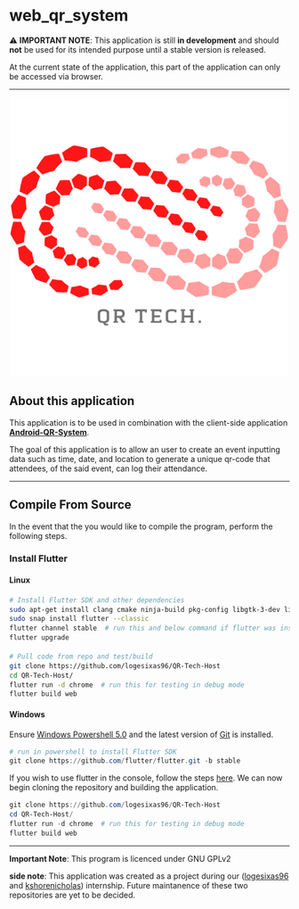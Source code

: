 # web_qr_system

:warning: **IMPORTANT NOTE**: This application is still **in development** and should **not** be used for its intended purpose until a stable version is released.

At the current state of the application, this part of the application can only be accessed via browser.

---

<p align="center">
  <img src="/assets/logo.png" width="500"/>
</p>

## About this application

This application is to be used in combination with the client-side application **[Android-QR-System](https://github.com/logesixas96/Android-QR-System)**.  

The goal of this application is to allow an user to create an event inputting data such as time, date, and location to generate a unique qr-code that attendees, of the said event, can log their attendance.

---

## Compile From Source

In the event that the you would like to compile the program, perform the following steps.

### Install Flutter

#### Linux

```bash
# Install Flutter SDK and other dependencies
sudo apt-get install clang cmake ninja-build pkg-config libgtk-3-dev liblzma-dev  
sudo snap install flutter --classic
flutter channel stable  # run this and below command if flutter was installed previously
flutter upgrade

# Pull code from repo and test/build
git clone https://github.com/logesixas96/QR-Tech-Host
cd QR-Tech-Host/
flutter run -d chrome  # run this for testing in debug mode
flutter build web
```

#### Windows

Ensure [Windows Powershell 5.0](https://docs.microsoft.com/en-us/powershell/scripting/install/installing-windows-powershell) and the latest version of [Git](https://git-scm.com/download/win) is installed.

```powershell
# run in powershell to install Flutter SDK
git clone https://github.com/flutter/flutter.git -b stable
```

If you wish to use flutter in the console, follow the steps [here](https://docs.flutter.dev/get-started/install/windows#update-your-path). We can now begin  cloning the repository and building the application.  

```powershell
git clone https://github.com/logesixas96/QR-Tech-Host
cd QR-Tech-Host/
flutter run -d chrome  # run this for testing in debug mode
flutter build web
```

---

**Important Note**: This program is licenced under GNU GPLv2

**side note**: This application was created as a project during our ([logesixas96](https://github.com/logesixas96) and [kshorenicholas](https://github.com/kshorenicholas)) internship. Future maintanence of these two repositories are yet to be decided.

